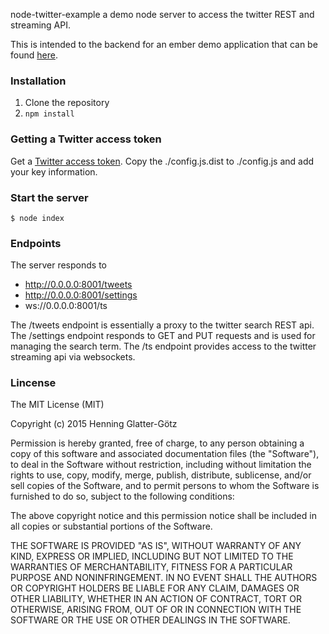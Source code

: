 node-twitter-example a demo node server to access the twitter REST and streaming API.

This is intended to the backend for an ember demo application that can be found [here](https://github.com/hglattergotz/ember-twitter-demo).

### Installation

 1. Clone the repository
 2. ```npm install```

### Getting a Twitter access token

Get a [Twitter access token](https://dev.twitter.com/oauth/overview).
Copy the ./config.js.dist to ./config.js and add your key information.

### Start the server

```$ node index```

### Endpoints

The server responds to

 * http://0.0.0.0:8001/tweets
 * http://0.0.0.0:8001/settings
 * ws://0.0.0.0:8001/ts

The /tweets endpoint is essentially a proxy to the twitter search REST api.
The /settings endpoint responds to GET and PUT requests and is used for managing the
search term.
The /ts endpoint provides access to the twitter streaming api via websockets.

### Lincense

The MIT License (MIT)

Copyright (c) 2015 Henning Glatter-Götz

Permission is hereby granted, free of charge, to any person obtaining a copy of
this software and associated documentation files (the "Software"), to deal in
the Software without restriction, including without limitation the rights to
use, copy, modify, merge, publish, distribute, sublicense, and/or sell copies of
the Software, and to permit persons to whom the Software is furnished to do so,
subject to the following conditions:

The above copyright notice and this permission notice shall be included in all
copies or substantial portions of the Software.

THE SOFTWARE IS PROVIDED "AS IS", WITHOUT WARRANTY OF ANY KIND, EXPRESS OR
IMPLIED, INCLUDING BUT NOT LIMITED TO THE WARRANTIES OF MERCHANTABILITY, FITNESS
FOR A PARTICULAR PURPOSE AND NONINFRINGEMENT. IN NO EVENT SHALL THE AUTHORS OR
COPYRIGHT HOLDERS BE LIABLE FOR ANY CLAIM, DAMAGES OR OTHER LIABILITY, WHETHER
IN AN ACTION OF CONTRACT, TORT OR OTHERWISE, ARISING FROM, OUT OF OR IN
CONNECTION WITH THE SOFTWARE OR THE USE OR OTHER DEALINGS IN THE SOFTWARE.
